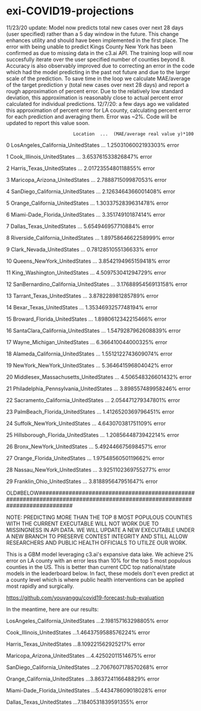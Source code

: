 # exi-COVID19-projections
11/23/20 update: Model now predicts total new cases over next 28 days (user specified) rather than a 5 day window in the future. This change enhances utility and should have been implemented in the first place. The error with being unable to predict Kings County New York has been confirmed as due to missing data in the c3.ai API. The training loop will now succesfully iterate over the user specified number of counties beyond 8. Accuracy is also observably improved due to correcting an error in the code which had the model predicting in the past not future and due to the larger scale of the prediction. To save time in the loop we calculate MAE/average of the target prediction y (total new cases over next 28 days) and report a rough approximation of percent error. Due to the relatively low standard deviation, this approximation is reasonably close to actual percent error calculated for individual predictions.
12/7/20: a few days ago we validated this approximation of percent error for LA county, calculating percent error for each prediction and averaging them. Error was ~2%. Code will be updated to report this value soon.


                             Location  ...  (MAE/average real value y)*100
0       LosAngeles_California_UnitedStates  ...  1.2503106002193303% error

1               Cook_Illinois_UnitedStates  ...   3.653761533826847% error

2                Harris_Texas_UnitedStates  ...  2.0172355480118855% error

3            Maricopa_Arizona_UnitedStates  ...   2.788871509987053% error

4         SanDiego_California_UnitedStates  ...  2.1263464366001408% error

5           Orange_California_UnitedStates  ...  1.3033752839631478% error

6          Miami-Dade_Florida_UnitedStates  ...    3.35174910187414% error

7                Dallas_Texas_UnitedStates  ...   5.654946957710884% error

8        Riverside_California_UnitedStates  ...  1.8975864662258999% error

9                Clark_Nevada_UnitedStates  ...  0.7812851055136633% error

10             Queens_NewYork_UnitedStates  ...  3.8542194965159418% error

11            King_Washington_UnitedStates  ...   4.509753041294729% error

12   SanBernardino_California_UnitedStates  ...  3.1768895456913158% error

13              Tarrant_Texas_UnitedStates  ...   3.878228981285789% error

14                Bexar_Texas_UnitedStates  ...  1.3534693257748194% error

15            Broward_Florida_UnitedStates  ...  1.8980612342215466% error

16      SantaClara_California_UnitedStates  ...  1.5479287962608839% error

17             Wayne_Michigan_UnitedStates  ...   6.366410044000325% error

18         Alameda_California_UnitedStates  ...  1.5512122743609074% error

19            NewYork_NewYork_UnitedStates  ...   5.364641596804042% error

20    Middlesex_Massachusetts_UnitedStates  ...   4.506548326601432% error

21  Philadelphia_Pennsylvania_UnitedStates  ...   3.898557489958246% error

22      Sacramento_California_UnitedStates  ...   2.054471279347801% error

23          PalmBeach_Florida_UnitedStates  ...  1.4126520369796451% error

24            Suffolk_NewYork_UnitedStates  ...   4.643070381751109% error

25       Hillsborough_Florida_UnitedStates  ...  1.2085644873942214% error

26              Bronx_NewYork_UnitedStates  ...   5.492446675698457% error

27             Orange_Florida_UnitedStates  ...  1.9754856050119662% error

28             Nassau_NewYork_UnitedStates  ...  3.9251102369755277% error

29              Franklin_Ohio_UnitedStates  ...   3.818895647951647% error

OLD#BELOW###########################################################################################################################



NOTE: PREDICTING MORE THAN THE TOP 8 MOST POPULOUS COUNTIES WITH THE CURRENT EXECUTABLE WILL NOT WORK DUE TO MISSINGNESS IN API DATA.
WE WILL UPDATE A NEW EXECUTABLE UNDER A NEW BRANCH TO PRESERVE CONTEST INTEGRITY AND STILL ALLOW RESEARCHERS AND PUBLIC HEALTH OFFICIALS TO UTILZE OUR WORK.

This is a GBM model leveraging c3.ai's expansive data lake. We achieve 2% error on LA county with an error less than 10% for the top 5 most populous counties in the US. This is better than current CDC top national/state models in the leaderboard below. In fact, these models don't even predict at a county level which is where public health interventions can be applied most rapidly and surgically. 

https://github.com/youyanggu/covid19-forecast-hub-evaluation

In the meantime, here are our results:

LosAngeles_California_UnitedStates  ...2.198157163298805% error

Cook_Illinois_UnitedStates          ...1.4643759588576224% error

Harris_Texas_UnitedStates           ...8.109221562925217% error

Maricopa_Arizona_UnitedStates       ...4.42502011514675% error

SanDiego_California_UnitedStates    ...2.7067607178570268% error

Orange_California_UnitedStates      ...3.863724116648829% error

Miami-Dade_Florida_UnitedStates     ...5.443478609018028% error

Dallas_Texas_UnitedStates           ...7.1840531839591355% error
